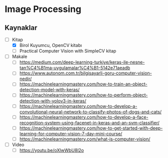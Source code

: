 # Image Processing

## Kaynaklar
- [ ] Kitap
    - [X] Birol Kuyumcu, OpenCV kitabı
    - [ ] Practical Computer Vision with SimpleCV kitap

- [ ] Makale
    - [ ] https://medium.com/deep-learning-turkiye/keras-ile-nesne-tan%C4%B1ma-uygulamalar%C4%B1-5142e71aeadb
    - [ ] https://www.autonom.com.tr/bilgisayarli-goru-computer-vision-nedir/
    - [ ] https://machinelearningmastery.com/how-to-train-an-object-detection-model-with-keras/
    - [ ] https://machinelearningmastery.com/how-to-perform-object-detection-with-yolov3-in-keras/
    - [ ] https://machinelearningmastery.com/how-to-develop-a-convolutional-neural-network-to-classify-photos-of-dogs-and-cats/
    - [ ] https://machinelearningmastery.com/how-to-develop-a-face-recognition-system-using-facenet-in-keras-and-an-svm-classifier/
    - [ ] https://machinelearningmastery.com/how-to-get-started-with-deep-learning-for-computer-vision-7-day-mini-course/
    - [ ] https://machinelearningmastery.com/what-is-computer-vision/
 
 - [ ] Video
   - [ ] https://youtu.be/oXlwWbU8l2o